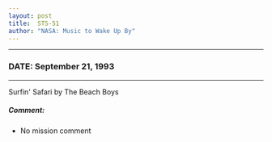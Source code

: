 ```yaml
---
layout: post
title:  STS-51
author: "NASA: Music to Wake Up By"
---
```


----
### DATE: September 21, 1993
----
Surfin' Safari by The Beach Boys

##### Comment:
* No mission comment
